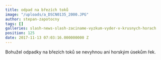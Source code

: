 ```yaml
---
title: odpad na březích toků
image: "/uploads/a_DSCN0135_2000.JPG"
author: stepan-zapotocny
tags: []
galleries: slash-news-slash-zaciname-vyzkum-vyder-v-krusnych-horach
position: 125
date: 2017-11-13 07:03:16.000000000 Z
---
```

Bohužel odpadky na březích toků se nevyhnou ani horským úsekům řek.

